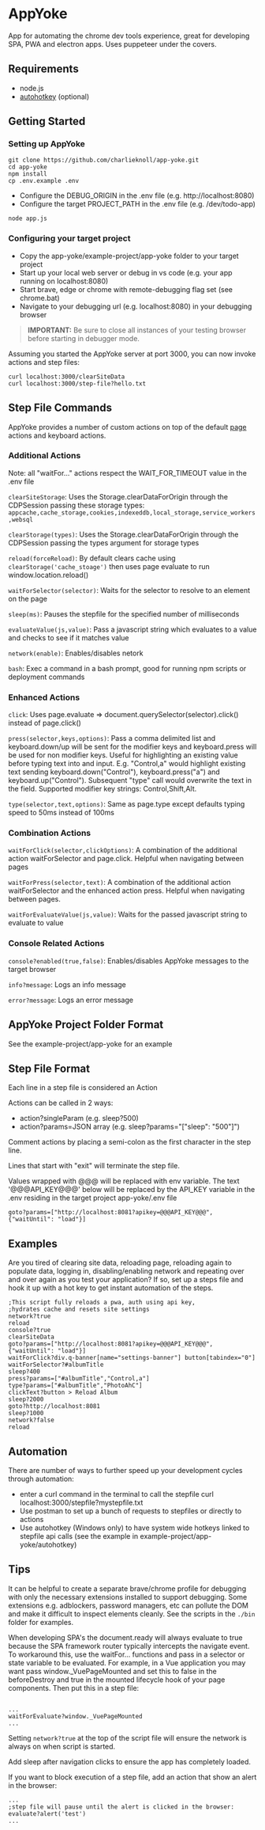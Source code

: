 # AppYoke

App for automating the chrome dev tools experience, great for developing SPA, PWA and electron apps. Uses puppeteer under the covers.

## Requirements

- node.js
- <a href="https://www.autohotkey.com/" target="_blank">autohotkey</a> (optional)

## Getting Started

### Setting up AppYoke

```
git clone https://github.com/charlieknoll/app-yoke.git
cd app-yoke
npm install
cp .env.example .env
```

- Configure the DEBUG_ORIGIN in the .env file (e.g. http://localhost:8080)
- Configure the target PROJECT_PATH in the .env file (e.g. /dev/todo-app) 
```
node app.js
```

### Configuring your target project

- Copy the app-yoke/example-project/app-yoke folder to your target project
- Start up your local web server or debug in vs code (e.g. your app running on localhost:8080)
- Start brave, edge or chrome with remote-debugging flag set (see chrome.bat)
- Navigate to your debugging url (e.g. localhost:8080) in your debugging browser

> **IMPORTANT:** Be sure to close all instances of your testing browser before starting in debugger mode.

Assuming you started the AppYoke server at port 3000, you can now invoke actions and step files:

```
curl localhost:3000/clearSiteData
curl localhost:3000/step-file?hello.txt 
```

## Step File Commands

AppYoke provides a number of custom actions on top of the default <a href="https://chromedevtools.github.io/devtools-protocol/tot/Page/" target="_blank">page</a> actions and keyboard actions.

### Additional Actions

Note: all "waitFor..." actions respect the WAIT_FOR_TIMEOUT value in the .env file

```clearSiteStorage```: Uses the Storage.clearDataForOrigin through the CDPSession passing these storage types: ```appcache,cache_storage,cookies,indexeddb,local_storage,service_workers,websql```

```clearStorage(types)```: Uses the Storage.clearDataForOrigin through the CDPSession passing the types argument for storage types

```reload(forceReload)```: By default clears cache using ```clearStorage('cache_stoage')``` then uses page evaluate to run window.location.reload()

```waitForSelector(selector)```: Waits for the selector to resolve to an element on the page

```sleep(ms)```: Pauses the stepfile for the specified number of milliseconds

```evaluateValue(js,value)```: Pass a javascript string which evaluates to a value and checks to see if it matches value

```network(enable)```: Enables/disables netork

```bash```: Exec a command in a bash prompt, good for running npm scripts or deployment commands

### Enhanced Actions

```click```: Uses page.evaluate => document.querySelector(selector).click() instead of page.click()

```press(selector,keys,options)```:  Pass a comma delimited list and keyboard.down/up will be sent for the modifier keys and keyboard.press will be used for non modifier keys. Useful for highlighting an existing value before typing text into and input. E.g. "Control,a" would highlight existing text sending keyboard.down("Control"), keyboard.press("a") and keyboard.up("Control"). Subsequent "type" call would overwrite the text in the field. Supported modifier key strings: Control,Shift,Alt.

```type(selector,text,options)```: Same as page.type except defaults typing speed to 50ms instead of 100ms

### Combination Actions

```waitForClick(selector,clickOptions)```: A combination of the additional action waitForSelector and page.click. Helpful when navigating between pages

```waitForPress(selector,text)```: A combination of the additional action waitForSelector and the enhanced action press. Helpful when navigating between pages.

```waitForEvaluateValue(js,value)```: Waits for the passed javascript string to evaluate to value 
### Console Related Actions

```console?enabled(true,false)```: Enables/disables AppYoke messages to the target browser

```info?message```: Logs an info message

```error?message```: Logs an error message

## AppYoke Project Folder Format

See the example-project/app-yoke for an example

## Step File Format

Each line in a step file is considered an Action

Actions can be called in 2 ways:
- action?singleParam (e.g. sleep?500)
- action?params=JSON array (e.g. sleep?params="["sleep": "500"]")

Comment actions by placing a semi-colon as the first character in the step line.

Lines that start with "exit" will terminate the step file.

Values wrapped with @@@ will be replaced with env variable. The text '@@@API_KEY@@@' below will be replaced by the API_KEY variable in the .env residing in the target project app-yoke/.env file

```
goto?params=["http://localhost:8081?apikey=@@@API_KEY@@@", {"waitUntil": "load"}]
```

## Examples

Are you tired of clearing site data, reloading page, reloading again to populate data, logging in, disabling/enabling network and repeating over and over again as you test your application?  If so, set up a steps file and hook it up with a hot key to get instant automation of the steps.

```
;This script fully reloads a pwa, auth using api key, 
;hydrates cache and resets site settings
network?true
reload
console?true
clearSiteData
goto?params=["http://localhost:8081?apikey=@@@API_KEY@@@", {"waitUntil": "load"}]
waitForClick?div.q-banner[name="settings-banner"] button[tabindex="0"]
waitForSelector?#albumTitle
sleep?400
press?params=["#albumTitle","Control,a"]
type?params=["#albumTitle","PhotoAhC"]
clickText?button > Reload Album
sleep?2000
goto?http://localhost:8081
sleep?1000
network?false
reload

```

## Automation

There are number of ways to further speed up your development cycles through automation:

- enter a curl command in the terminal to call the stepfile curl localhost:3000/stepfile?mystepfile.txt
- Use postman to set up a bunch of requests to stepfiles or directly to actions
- Use autohotkey (Windows only) to have system wide hotkeys linked to stepfile api calls (see the example in example-project/app-yoke/autohotkey)

## Tips

It can be helpful to create a separate brave/chrome profile for debugging with only the necessary extensions installed to support debugging.  Some extensions e.g. adblockers, password managers, etc can pollute the DOM and make it difficult to inspect elements cleanly.  See the scripts in the ```./bin``` folder for examples.

When developing SPA's the document.ready will always evaluate to true because the SPA framework router typically intercepts the navigate event.  To workaround this, use the waitFor... functions and pass in a selector or state variable to be evaluated. For example, in a Vue application you may want pass window._VuePageMounted and set this to false in the beforeDestroy and true in the mounted lifecycle hook of your page components. Then put this in a step file:

```

...
waitForEvaluate?window._VuePageMounted
...

```

Setting ```network?true``` at the top of the script file will ensure the network is always on when script is started.

Add sleep after navigation clicks to ensure the app has completely loaded.

If you want to block execution of a step file, add an action that show an alert in the browser:

```
...
;step file will pause until the alert is clicked in the browser:
evaluate?alert('test')
...
```